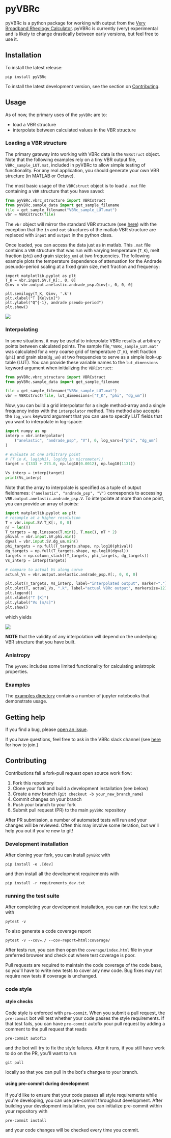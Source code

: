 # pyVBRc

pyVBRc is a python package for working with output from the [Very Broadband Rheology Calculator](https://github.com/vbr-calc/vbr). pyVBRc is currently (very) experimental and is likely to change drastically between early versions, but feel free to use it.

## Installation

To install the latest release:

```
pip install pyVBRc
```

To install the latest development version, see the section on
[Contributing](#contributing).

## Usage

As of now, the primary uses of the `pyVBRc` are to:

* load a VBR structure
* interpolate between calculated values in the VBR structure

### Loading a VBR structure

The primary gateway into working with VBRc data is the `VBRstruct` object.
Note that the following examples rely on a tiny VBR output file, `VBRc_sample_LUT.mat`, included in pyVBRc to allow
simple testing of functionality. For any real application, you should generate your own VBR structure (in MATLAB or Octave).

The most basic usage of the `VBRCstruct` object is to load a `.mat` file containing a `VBR` structure that you have saved:

```python
from pyVBRc.vbrc_structure import VBRCstruct
from pyVBRc.sample_data import get_sample_filename
file = get_sample_filename("VBRc_sample_LUT.mat")
vbr = VBRCstruct(file)
```

The `vbr` object will mirror the standard VBR structure (see [here](https://vbr-calc.github.io/vbr/gettingstarted/))
with the exception that the `in` and `out` structures of the matlab VBR structure are replaced with `input` and `output`
in the python class.

Once loaded, you can access the data just as in matlab. This `.mat` file contains a `VBR` structure that was run with
varying temperature (`T_K`), melt fraction (`phi`) and grain size(`dg_um`) at two frequencies. The following example
plots the temperature dependence of attenuation for the Andrade pseuodo-period scaling at a fixed grain size,
melt fraction and frequency:

```
import matplotlib.pyplot as plt
T_K = vbr.input.SV.T_K[:, 0, 0]
Qinv = vbr.output.anelastic.andrade_psp.Qinv[:, 0, 0, 0]

plt.semilogy(T_K, Qinv, '.k')
plt.xlabel("T [Kelvin]")
plt.ylabel("Q^{-1}, andrade pseudo-period")
plt.show()
```

![](https://raw.githubusercontent.com/vbr-calc/pyVBRc/main/examples/andrade_psp_T_dep.png)

### Interpolating

In some situations, it may be useful to interpolate VBRc results at arbitrary points between calculated points. The sample file,`"VBRc_sample_LUT.mat"` was calculated for a very coarse grid of temperature (`T_K`), melt fraction (`phi`) and grain size(`dg_um`) at two frequencies to serve as a simple look-up table (LUT). You can provide these variable names to the `lut_dimensions` keyword argument when initializing the `VBRCstruct`:

```python
from pyVBRc.vbrc_structure import VBRCstruct
from pyVBRc.sample_data import get_sample_filename

file = get_sample_filename("VBRc_sample_LUT.mat")
vbr = VBRCstruct(file, lut_dimensions=["T_K", "phi", "dg_um"])
```

Now, you can build a grid interpolator for a single method-array and a single frequency index with the `interpolator` method. This method also accepts the `log_vars` keyword argument that you can use to specify LUT fields that you want to interpolate in log-space:

```python
import numpy as np
interp = vbr.interpolator(
    ("anelastic", "andrade_psp", "V"), 0, log_vars=["phi", "dg_um"]
)

# evaluate at one arbitrary point
# (T in K, log(phi), log(dg in micrometer))
target = (1333 + 273.0, np.log10(0.0012), np.log10(1131))

Vs_interp = interp(target)
print(Vs_interp)

```

Note that the array to interpolate is specified as a tuple of output fieldnames: `("anelastic", "andrade_psp", "V")` corresponds to accessing `VBR.output.anelastic.andrade_psp.V`. To interpolate at more than one point, you can provide an array of points:

```python
import matplotlib.pyplot as plt
# resample at a higher resolution
T = vbr.input.SV.T_K[:, 0, 0]
nT = len(T)
T_targets = np.linspace(T.min(), T.max(), nT * 2)
phival = vbr.input.SV.phi.min()
dgval = vbr.input.SV.dg_um.min()
phi_targets = np.full(T_targets.shape, np.log10(phival))
dg_targets = np.full(T_targets.shape, np.log10(dgval))
targets = np.column_stack((T_targets, phi_targets, dg_targets))
Vs_interp = interp(targets)

# compare to actual Vs along curve
actual_Vs = vbr.output.anelastic.andrade_psp.V[:, 0, 0, 0]

plt.plot(T_targets, Vs_interp, label="interpolated output", marker=".")
plt.plot(T, actual_Vs, ".k", label="actual VBRc output", markersize=12)
plt.legend()
plt.xlabel("T [K]")
plt.ylabel("Vs [m/s]")
plt.show()
```

which yields

![](https://raw.githubusercontent.com/vbr-calc/pyVBRc/main/examples/interpolate_example.png)


**NOTE** that the validity of any interpolation will depend on the underlying VBR structure that you have built.

### Anistropy

The `pyVBRc` includes some limited functionality for calculating anistropic properties.

### Examples

The [examples directory](https://github.com/vbr-calc/pyVBRc/tree/main/examples) contains a number of jupyter notebooks
that demonstrate usage.

## Getting help

If you find a bug, please [open an issue](https://github.com/vbr-calc/pyVBRc/issues).

If you have questions, feel free to ask in the VBRc slack channel (see [here](https://vbr-calc.github.io/vbr/contrib/contributing/) for how to join.)

## Contributing

Contributions fall a fork-pull request open source work flow:

1. Fork this repository
2. Clone your fork and build a development installation (see below)
3. Create a new branch (`git checkout -b your_new_branch_name`)
4. Commit changes on your branch
5. Push your branch to your fork
6. Submit pull request (PR) to the main `pyVBRc` repository

After PR submission, a number of automated tests will run and your changes
will be reviewed. Often this may involve some iteration, but we'll help you out
if you're new to git!

### Development installation

After cloning your fork, you can install `pyVBRc` with

```shell
pip install -e .[dev]
```

and then install all the development requirements with

```shell
pip install -r requirements_dev.txt
```

### running the test suite

After completing your development installation, you can run the test suite
with

```shell
pytest -v
```
To also generate a code coverage report

```shell
pytest -v --cov=./ --cov-report=html:coverage/
```
After tests run, you can then open the `coverage/index.html` file in your
preferred browser and check out where test coverage is poor.

Pull requests are required to maintain the code coverage of the code base, so
you'll have to write new tests to cover any new code. Bug fixes may not require
new tests if coverage is unchanged.

### code style

#### style checks
Code style is enforced with `pre-commit`. When you submit a pull request, the
`pre-commit` bot will test whether your code passes the style requirements. If
that test fails, you can have `pre-commit` autofix your pull request by adding
a comment to the pull request that reads

```
pre-commit autofix
```

and the bot will try to fix the style failures. After it runs, if you still
have work to do on the PR, you'll want to run

```
git pull
```

locally so that you can pull in the bot's changes to your branch.

#### using pre-commit during development

If you'd like to ensure that your code passes all style requirements while
you're developing, you can use pre-commit throughout development. After
building your development installation, you can initialize pre-commit within
your repository with

```shell
pre-commit install
```

and your code changes will be checked every time you commit.
